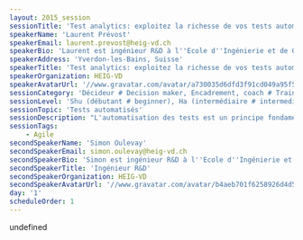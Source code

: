 ```yaml
---
layout: 2015_session
sessionTitle: 'Test analytics: exploitez la richesse de vos tests automatisés'
speakerName: 'Laurent Prévost'
speakerEmail: laurent.prevost@heig-vd.ch
speakerBio: 'Laurent est ingénieur R&D à l''Ecole d''Ingénierie et de Gestion du Canton de Vaud (HEIG-VD), où il met à profit ses compétences dans des projets innovants, notamment dans le domaine de la "ville intelligente". Il travaille sur des sujets variés: conception et développement de services, mise en oeuvre de chaînes d''intégration continue, gestion d''infrastructures virtualisées. Avant de rejoindre la HEIG-VD, Laurent a travaillé plusieurs années pour la startup Lotaris, active dans le domaine du paiement mobile. Il y était notamment responsable pour la mise en oeuvre des processus et outils de développement. Laurent est également un des fondateurs et contributeurs du projet Open Source "Probe Dock" qui fait l''objet de cette session. '
speakerAddress: 'Yverdon-les-Bains, Suisse'
speakerTitle: 'Test analytics: exploitez la richesse de vos tests automatisés'
speakerOrganization: HEIG-VD
speakerAvatarUrl: '//www.gravatar.com/avatar/a730035d6dfd3f91cd049a95f5d3431d?size=200&default=mm'
sessionCategory: 'Décideur # Decision maker, Encadrement, coach # Trainer, mentor, coach, Architecte # Architect, Développeur # Developer'
sessionLevel: 'Shu (débutant # beginner), Ha (intermédiaire # intermediate)'
sessionTopic: 'Tests automatisés'
sessionDescription: "L'automatisation des tests est un principe fondamental de l'agilité, qui se décline de nombreuses manières. A l'heure où beaucoup d'équipes veulent évoluer vers la livraison en continu, elles savent qu'elles doivent s'appuyer sur différents types de tests (unitaires, intégration, fonctionnels, performance, etc.) pour valider les nouvelles versions du logiciel fréquemment et rapidement. Si on considère que ces tests sont exécutés sur plusieurs environnements (machines des développeurs, serveurs d'intégration, environnements de QA, etc.) et que les applications sont souvent développées sur des plate-formes techniques hétérogènes (micro-services \"polyglottes\", applications mobiles, frameworks Javascript, etc.), on réalise que la quantité de rapports de tests est en train d'exploser. \n\nCette situation est paradoxale. D'un côté, il devient laborieux d'obtenir une vue d'ensemble sur l'état des tests: il est nécessaire de localiser plusieurs rapports, utilisant souvent des formats différents, et de réaliser une synthèse manuelle. D'un autre côté, les rapports de tests générés tout au long de la vie d'un logiciel sont une source d'information très riche. Ils ne donnent pas uniquement une vue sur la qualité du logiciel, mais également sur l'évolution de celle-ci. En allant plus loin, ils permettent même d'obtenir des informations sur le fonctionnement de l'équipe et sur l'évolution des pratiques agiles. Aujourd'hui, beaucoup d'équipes sont malheureusement submergées par les données générées par les chaîne de livraison en continu et elles n'en exploitent pas toute la richesse.\n\nC'est après avoir fait ces observations \"dans les tranchées\", au sein d'une équipe agile, que l'idée d'une plate-forme de \"test analytics\" est apparue. Elle s'est matérialisée dans le projet Open Source \"Probe Dock\", dont l'objectif est d'offrir une solution pour récolter l'ensemble des résultats de tests réalisés sur un projet. Probe Dock vise également à analyser ces données pour en extraire des connaissances de haut niveau, et ainsi d'enrichir le feedback donné à l'équipe de développement. Probe Dock a été imaginé et conçu selon les valeurs agiles: il s'agit d'un outil collaboratif, qui doit être au service de l'équipe multidisciplinaire. Cela se traduit par des fonctionnalités originales qui seront évoquées pendant la session.\n\nDans cette session, nous présenterons brièvement l'historique de Probe Dock et nos motivations à créer ce projet. Après avoir présenté la vision et la philosophie du logiciel, nous passerons à une partie pratique en montrant comment l'outil peut très facilement être intégré à un projet de développement (nous considérerons principalement des exemples Java et Javascript, même si d'autres plateformes sont déjà supportées). Nous expliquerons comment les activités des développeurs, que ce soit au cours du cycle journalier ou du cycle d'une itération, peuvent bénéficier de l'outil. Des projets d'exemple seront fournis aux participants, qui pourront tester l'outil sur leur machine."
sessionTags:
    - Agile
secondSpeakerName: 'Simon Oulevay'
secondSpeakerEmail: simon.oulevay@heig-vd.ch
secondSpeakerBio: 'Simon est ingénieur R&D à l''Ecole d''Ingénierie et de Gestion du Canton de Vaud (HEIG-VD). Développeur dans l''âme, il passe la plupart de son temps à développer aussi bien des interfaces web et mobiles que des plate-formes déployées dans le cloud. Il est également très à l''aise avec les outils de type "devops". Avant d''arriver à la HEIG-VD, Simon a travaillé plusieurs années pour la startup Lotaris, où il a acquis une solide expérience des méthodes et pratiques agiles. Simon est aussi un des fondateurs et contributeurs du projet Open Source "Probe Dock". '
secondSpeakerTitle: 'Ingénieur R&D'
secondSpeakerOrganization: HEIG-VD
secondSpeakerAvatarUrl: '//www.gravatar.com/avatar/b4aeb701f6258926d4d5f7780b5c948e?size=200&default=mm'
day: '1'
scheduleOrder: 1
---
```


undefined
